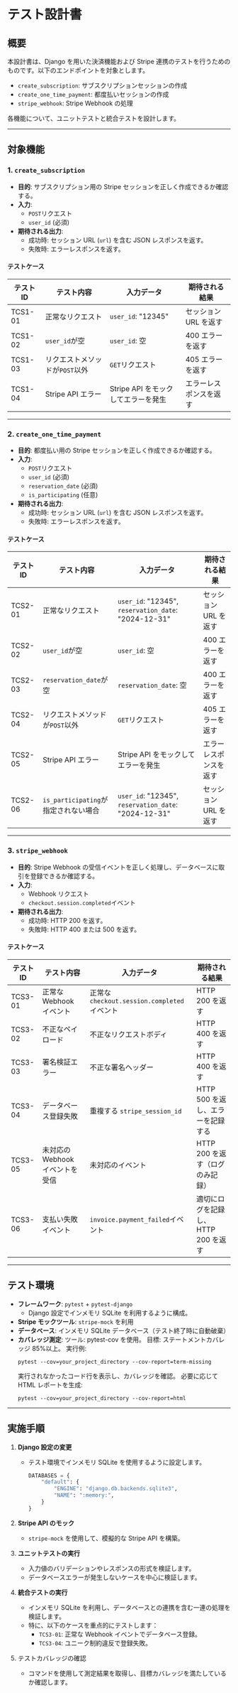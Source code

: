 # テスト設計書

## 概要

本設計書は、Django を用いた決済機能および Stripe 連携のテストを行うためのものです。以下のエンドポイントを対象とします。

- `create_subscription`: サブスクリプションセッションの作成
- `create_one_time_payment`: 都度払いセッションの作成
- `stripe_webhook`: Stripe Webhook の処理

各機能について、ユニットテストと統合テストを設計します。

---

## 対象機能

### 1. `create_subscription`

- **目的**: サブスクリプション用の Stripe セッションを正しく作成できるか確認する。
- **入力**:
  - `POST`リクエスト
  - `user_id` (必須)
- **期待される出力**:
  - 成功時: セッション URL (`url`) を含む JSON レスポンスを返す。
  - 失敗時: エラーレスポンスを返す。

#### テストケース

| テスト ID | テスト内容                     | 入力データ                          | 期待される結果         |
| --------- | ------------------------------ | ----------------------------------- | ---------------------- |
| TCS1-01   | 正常なリクエスト               | `user_id`: "12345"                  | セッション URL を返す  |
| TCS1-02   | `user_id`が空                  | `user_id`: 空                       | 400 エラーを返す       |
| TCS1-03   | リクエストメソッドが`POST`以外 | `GET`リクエスト                     | 405 エラーを返す       |
| TCS1-04   | Stripe API エラー              | Stripe API をモックしてエラーを発生 | エラーレスポンスを返す |

---

### 2. `create_one_time_payment`

- **目的**: 都度払い用の Stripe セッションを正しく作成できるか確認する。
- **入力**:
  - `POST`リクエスト
  - `user_id` (必須)
  - `reservation_date` (必須)
  - `is_participating` (任意)
- **期待される出力**:
  - 成功時: セッション URL (`url`) を含む JSON レスポンスを返す。
  - 失敗時: エラーレスポンスを返す。

#### テストケース

| テスト ID | テスト内容                           | 入力データ                                           | 期待される結果         |
| --------- | ------------------------------------ | ---------------------------------------------------- | ---------------------- |
| TCS2-01   | 正常なリクエスト                     | `user_id`: "12345", `reservation_date`: "2024-12-31" | セッション URL を返す  |
| TCS2-02   | `user_id`が空                        | `user_id`: 空                                        | 400 エラーを返す       |
| TCS2-03   | `reservation_date`が空               | `reservation_date`: 空                               | 400 エラーを返す       |
| TCS2-04   | リクエストメソッドが`POST`以外       | `GET`リクエスト                                      | 405 エラーを返す       |
| TCS2-05   | Stripe API エラー                    | Stripe API をモックしてエラーを発生                  | エラーレスポンスを返す |
| TCS2-06   | `is_participating`が指定されない場合 | `user_id`: "12345", `reservation_date`: "2024-12-31" | セッション URL を返す  |

---

### 3. `stripe_webhook`

- **目的**: Stripe Webhook の受信イベントを正しく処理し、データベースに取引を登録できるか確認する。
- **入力**:
  - Webhook リクエスト
  - `checkout.session.completed`イベント
- **期待される出力**:
  - 成功時: HTTP 200 を返す。
  - 失敗時: HTTP 400 または 500 を返す。

#### テストケース

| テスト ID | テスト内容                      | 入力データ                                 | 期待される結果                      |
| --------- | ------------------------------- | ------------------------------------------ | ----------------------------------- |
| TCS3-01   | 正常な Webhook イベント         | 正常な`checkout.session.completed`イベント | HTTP 200 を返す                     |
| TCS3-02   | 不正なペイロード                | 不正なリクエストボディ                     | HTTP 400 を返す                     |
| TCS3-03   | 署名検証エラー                  | 不正な署名ヘッダー                         | HTTP 400 を返す                     |
| TCS3-04   | データベース登録失敗            | 重複する `stripe_session_id`               | HTTP 500 を返し、エラーを記録する   |
| TCS3-05   | 未対応の Webhook イベントを受信 | 未対応のイベント                           | HTTP 200 を返す（ログのみ記録）     |
| TCS3-06   | 支払い失敗イベント              | `invoice.payment_failed`イベント           | 適切にログを記録し、HTTP 200 を返す |

---

## テスト環境

- **フレームワーク**: `pytest` + `pytest-django`
  - Django 設定でインメモリ SQLite を利用するように構成。
- **Stripe モックツール**: `stripe-mock` を利用
- **データベース**: インメモリ SQLite データベース（テスト終了時に自動破棄）
- **カバレッジ測定**:
  ツール: pytest-cov を使用。
  目標: ステートメントカバレッジ 85%以上。
  実行例:
  ```
  pytest --cov=your_project_directory --cov-report=term-missing
  ```
  実行されなかったコード行を表示し、カバレッジを確認。
  必要に応じて HTML レポートを生成:
  ```
  pytest --cov=your_project_directory --cov-report=html
  ```

---

## 実施手順

1. **Django 設定の変更**

   - テスト環境でインメモリ SQLite を使用するように設定します。
     ```python
     DATABASES = {
         "default": {
             "ENGINE": "django.db.backends.sqlite3",
             "NAME": ":memory:",
         }
     }
     ```

2. **Stripe API のモック**

   - `stripe-mock` を使用して、模擬的な Stripe API を構築。

3. **ユニットテストの実行**

   - 入力値のバリデーションやレスポンスの形式を検証します。
   - データベースエラーが発生しないケースを中心に検証します。

4. **統合テストの実行**

   - インメモリ SQLite を利用し、データベースとの連携を含む一連の処理を検証します。
   - 特に、以下のケースを重点的にテストします：
     - `TCS3-01`: 正常な Webhook イベントでデータベース登録。
     - `TCS3-04`: ユニーク制約違反で登録失敗。

5. テストカバレッジの確認
   - コマンドを使用して測定結果を取得し、目標カバレッジを満たしているか確認します。
